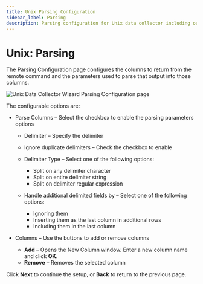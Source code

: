 ```yaml
---
title: Unix Parsing Configuration
sidebar_label: Parsing
description: Parsing configuration for Unix data collector including output parsing rules and data extraction settings.
---
```


# Unix: Parsing

The Parsing Configuration page configures the columns to return from the remote command and the
parameters used to parse that output into those columns.

![Unix Data Collector Wizard Parsing Configuration page](/img/versioned_docs/accessanalyzer_11.6/accessanalyzer/admin/datacollector/unix/parsing.webp)

The configurable options are:

- Parse Columns – Select the checkbox to enable the parsing parameters options

  - Delimiter – Specify the delimiter
  - Ignore duplicate delimiters – Check the checkbox to enable
  - Delimiter Type – Select one of the following options:

    - Split on any delimiter character
    - Split on entire delimiter string
    - Split on delimiter regular expression

  - Handle additional delimited fields by – Select one of the following options:

    - Ignoring them
    - Inserting them as the last column in additional rows
    - Including them in the last column

- Columns – Use the buttons to add or remove columns

  - **Add** – Opens the New Column window. Enter a new column name and click **OK**.
  - **Remove** – Removes the selected column

Click **Next** to continue the setup, or **Back** to return to the previous page.
